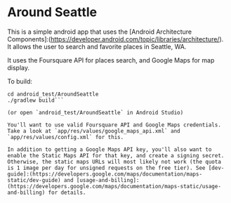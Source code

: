 # Around Seattle

This is a simple android app that uses the [Android Architecture Components]:(https://developer.android.com/topic/libraries/architecture/). It allows the user to search and favorite places in Seattle, WA.

It uses the Foursquare API for places search, and Google Maps for map display.

To build:

```git clone https://github.com/plarios/android_test
cd android_test/AroundSeattle
./gradlew build```

(or open `android_test/AroundSeattle` in Android Studio)

You'll want to use valid Foursquare API and Google Maps credentials.
Take a look at `app/res/values/google_maps_api.xml` and `app/res/values/config.xml` for this.

In addition to getting a Google Maps API key, you'll also want to enable the Static Maps API for that key, and create a signing secret. Otherwise, the static maps URLs will most likely not work (the quota is 1 image per day for unsigned requests on the free tier). See [dev-guide]:(https://developers.google.com/maps/documentation/maps-static/dev-guide) and [usage-and-billing]:(https://developers.google.com/maps/documentation/maps-static/usage-and-billing) for details.
